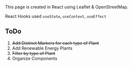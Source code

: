 This page is created in React using Leaflet & OpenStreetMap.

React Hooks used `useState`, `useContext`, `useEffect`

## ToDo
1. ~~Add Distinct Markers for each type of Plant~~
2. Add Renewable Energy Plants
3. ~~Filter by type of Plant~~
4. Organize Components